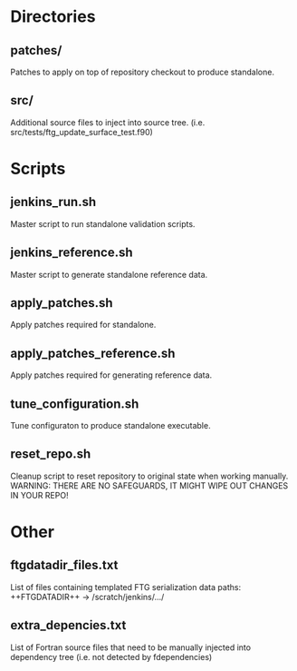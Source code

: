 Directories
===========

patches/
--------
Patches to apply on top of repository checkout to produce standalone.

src/
----
Additional source files to inject into source tree. (i.e. src/tests/ftg_update_surface_test.f90)

Scripts
=======

jenkins_run.sh
--------------
Master script to run standalone validation scripts.

jenkins_reference.sh
--------------
Master script to generate standalone reference data.

apply_patches.sh
----------------
Apply patches required for standalone.

apply_patches_reference.sh
----------------
Apply patches required for generating reference data.

tune_configuration.sh
---------------------
Tune configuraton to produce standalone executable.

reset_repo.sh
-------------
Cleanup script to reset repository to original state when working manually. WARNING: THERE ARE NO SAFEGUARDS, IT MIGHT WIPE OUT CHANGES IN YOUR REPO!

Other
=====

ftgdatadir_files.txt
--------------------
List of files containing templated FTG serialization data paths: ++FTGDATADIR++ -> /scratch/jenkins/.../

extra_depencies.txt
--------------------
List of Fortran source files that need to be manually injected into dependency tree (i.e. not detected by fdependencies)
